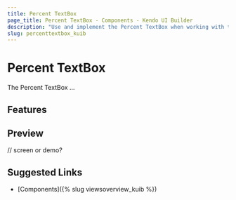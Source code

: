 ```yaml
---
title: Percent TextBox
page_title: Percent TextBox - Components - Kendo UI Builder
description: "Use and implement the Percent TextBox when working with the Kendo UI Builder tool for creating and managing Angular and AngularJS-based web applications."
slug: percenttextbox_kuib
---
```


# Percent TextBox

The Percent TextBox ...

## Features


## Preview

// screen or demo?

## Suggested Links

* [Components]({% slug viewsoverview_kuib %})
